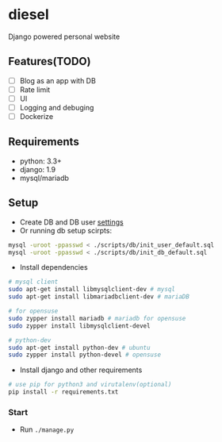 # diesel
Django powered personal website

## Features(TODO)
* [ ] Blog as an app with DB
* [ ] Rate limit
* [ ] UI
* [ ] Logging and debuging
* [ ] Dockerize

## Requirements
* python: 3.3+
* django: 1.9
* mysql/mariadb

## Setup
* Create DB and DB user [settings](https://github.com/haocs/diesel/blob/master/diesel/settings.py)
* Or running db setup scirpts:
```bash
mysql -uroot -ppasswd < ./scripts/db/init_user_default.sql
mysql -uroot -ppasswd < ./scripts/db/init_db_default.sql
```
* Install dependencies
```bash
# mysql client
sudo apt-get install libmysqlclient-dev # mysql
sudo apt-get install libmariadbclient-dev # mariaDB

# for opensuse
sudo zypper install mariadb # mariadb for opensuse
sudo zypper install libmysqlclient-devel

# python-dev
sudo apt-get install python-dev # ubuntu
sudo zypper install python-devel # opensuse
```
* Install django and other requirements
```bash
# use pip for python3 and virutalenv(optional)
pip install -r requirements.txt
```

### Start
* Run `./manage.py`

